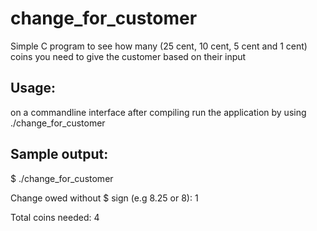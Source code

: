 # change_for_customer
Simple C program to see how many (25 cent, 10 cent, 5 cent and 1 cent) coins you need to give the customer based on their input 

<h2>Usage:</h2>

on a commandline interface after compiling run the application by using ./change_for_customer

<h2>Sample output:</h2> 

$ ./change_for_customer

Change owed without $ sign (e.g 8.25 or 8): 1

Total coins needed: 4


